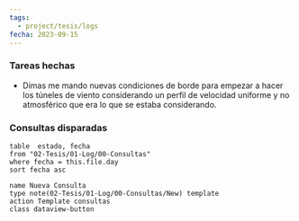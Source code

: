 ```yaml
---
tags:
  - project/tesis/logs
fecha: 2023-09-15
---
```



### Tareas hechas
* Dimas me mando nuevas condiciones de borde para empezar a hacer los túneles de viento considerando un perfil de velocidad uniforme y no atmosférico que era lo que se estaba considerando.

### Consultas disparadas
 ```dataview
table  estado, fecha
from "02-Tesis/01-Log/00-Consultas"
where fecha = this.file.day
sort fecha asc
```
```button
name Nueva Consulta
type note(02-Tesis/01-Log/00-Consultas/New) template
action Template consultas
class dataview-button
```